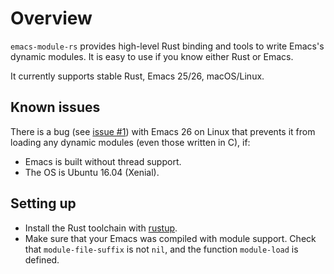 # Overview

`emacs-module-rs` provides high-level Rust binding and tools to write Emacs's dynamic modules. It is easy to use if you know either Rust or Emacs.

It currently supports stable Rust, Emacs 25/26, macOS/Linux.

## Known issues

There is a bug (see [issue #1](https://github.com/ubolonton/emacs-module-rs/issues/1)) with Emacs 26 on Linux that prevents it from loading any dynamic modules (even those written in C), if:
- Emacs is built without thread support.
- The OS is Ubuntu 16.04 (Xenial).

## Setting up

- Install the Rust toolchain with [rustup](https://www.rustup.rs/).
- Make sure that your Emacs was compiled with module support. Check that `module-file-suffix` is not `nil`, and the function `module-load` is defined.
